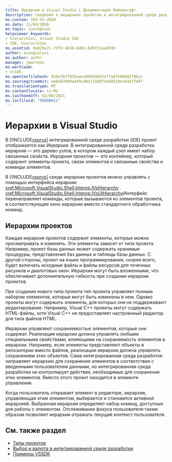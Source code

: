 ```yaml
---
title: Иерархии в Visual Studio | Документация Майкрософт
description: Сведения о иерархиях проектов в интегрированной среде разработки (IDE) Visual Studio, содержащей элементы проекта и связанные с ними свойства.
ms.custom: SEO-VS-2020
ms.date: 11/04/2016
ms.topic: conceptual
helpviewer_keywords:
- hierarchies, Visual Studio IDE
- IDE, hierarchies
ms.assetid: 0a029a7c-79fd-4b54-bd63-bd0f21aa8d30
author: acangialosi
ms.author: anthc
manager: jmartens
ms.workload:
- vssdk
ms.openlocfilehash: 826ef8f7836aaea0b934bb2a7fa8f568492f0b1c
ms.sourcegitcommit: ae6d47b09a439cd0e13180f5e89510e3e347fd47
ms.translationtype: MT
ms.contentlocale: ru-RU
ms.lasthandoff: 02/08/2021
ms.locfileid: "99880012"
---
```

# <a name="hierarchies-in-visual-studio"></a>Иерархии в Visual Studio
В [!INCLUDE[vsprvs](../../code-quality/includes/vsprvs_md.md)] интегрированной среде разработки (IDE) проект отображается как *Иерархия*. В интегрированной среде разработки иерархия — это дерево узлов, в котором каждый узел имеет набор связанных свойств. *Иерархия проектов* — это контейнер, который содержит элементы проекта, связи элементов и связанные свойства и команды элементов.

 В [!INCLUDE[vsprvs](../../code-quality/includes/vsprvs_md.md)] среде иерархии проектов можно управлять с помощью интерфейса иерархии <xref:Microsoft.VisualStudio.Shell.Interop.IVsHierarchy> . <xref:Microsoft.VisualStudio.Shell.Interop.IVsUIHierarchy>Интерфейс перенаправляет команды, которые вызываются из элементов проекта, в соответствующее окно иерархии вместо стандартного обработчика команд.

## <a name="project-hierarchies"></a>Иерархии проектов
 Каждая иерархия проектов содержит элементы, которые можно просматривать и изменять. Эти элементы зависят от типа проекта. Например, проект базы данных может содержать хранимые процедуры, представления баз данных и таблицы базы данных. С другой стороны, проект на языке программирования, скорее всего, будет включать исходные файлы и файлы ресурсов для точечных рисунков и диалоговых окон. Иерархии могут быть вложенными, что обеспечивает дополнительную гибкость при создании иерархии проектов.

 При создании нового типа проекта тип проекта управляет полным набором элементов, которые могут быть изменены в нем. Однако проекты могут содержать элементы, для которых они не поддерживают редактирование. Например, Visual C++ проекты могут содержать HTML-файлы, хотя Visual C++ не предоставляет настроенный редактор для типа файлов HTML.

 Иерархии управляют сохраняемостью элементов, которые они содержат. Реализация иерархии должна управлять любыми специальными свойствами, влияющими на сохраняемость элементов в иерархии. Например, если элементы представляют объекты в репозитории вместо файлов, реализация иерархии должна управлять сохранением этих объектов. Сама интегрированная среда разработки направляет иерархию для сохранения элементов в соответствии с введенными пользователем данными, но интегрированная среда разработки не контролирует действия, необходимые для сохранения этих элементов. Вместо этого проект находится в элементе управления.

 Когда пользователь открывает элемент в редакторе, иерархия, управляющая этим элементом, выбирается и становится активной иерархией. Выбранная иерархия определяет набор команд, доступных для работы с элементом. Отслеживание фокуса пользователя таким образом позволяет иерархии отражать текущий контекст пользователя.

## <a name="see-also"></a>См. также раздел
- [Типы проектов](../../extensibility/internals/project-types.md)
- [Выбор и валюта в интегрированной среде разработки](../../extensibility/internals/selection-and-currency-in-the-ide.md)
- [Примеры VSSDK](https://github.com/Microsoft/VSSDK-Extensibility-Samples)

